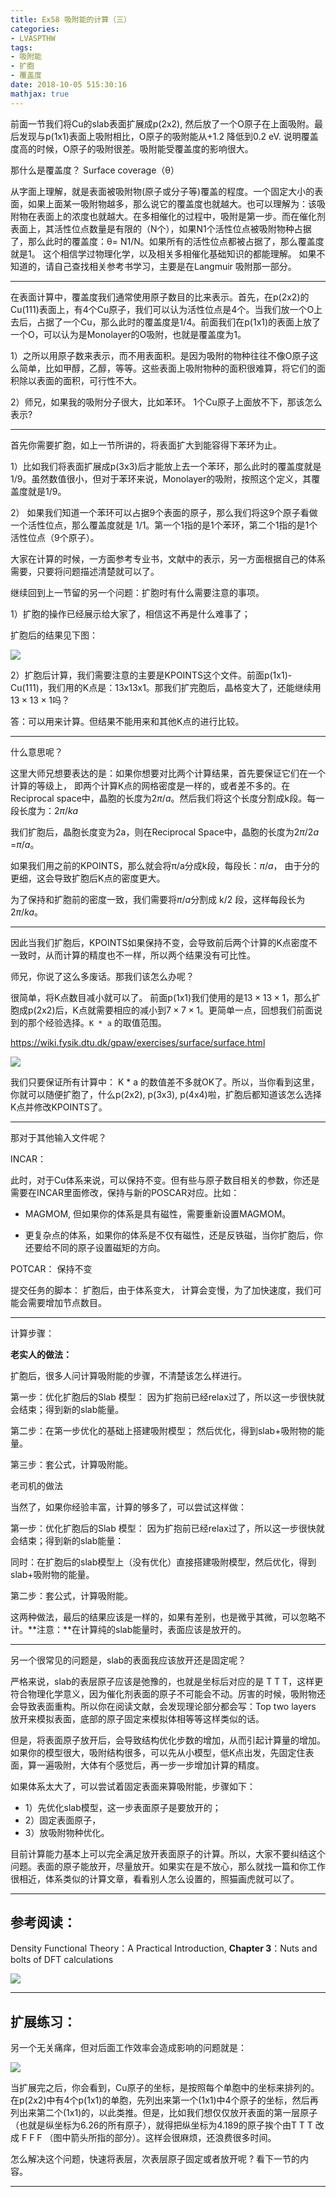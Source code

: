 ```yaml
---
title: Ex58 吸附能的计算（三）
categories: 
- LVASPTHW
tags: 
- 吸附能
- 扩胞
- 覆盖度
date: 2018-10-05 515:30:16
mathjax: true
---
```




前面一节我们将Cu的slab表面扩展成p(2x2), 然后放了一个O原子在上面吸附。最后发现与p(1x1)表面上吸附相比，O原子的吸附能从+1.2 降低到0.2 eV. 说明覆盖度高的时候，O原子的吸附很差。吸附能受覆盖度的影响很大。

那什么是覆盖度？ Surface coverage（θ）

从字面上理解，就是表面被吸附物(原子或分子等)覆盖的程度。一个固定大小的表面，如果上面某一吸附物越多，那么说它的覆盖度也就越大。也可以理解为：该吸附物在表面上的浓度也就越大。在多相催化的过程中，吸附是第一步。而在催化剂表面上，其活性位点数量是有限的（N个），如果N1个活性位点被吸附物种占据了，那么此时的覆盖度：θ= N1/N。如果所有的活性位点都被占据了，那么覆盖度就是1。 这个相信学过物理化学，以及相关多相催化基础知识的都能理解。 如果不知道的，请自己查找相关参考书学习，主要是在Langmuir 吸附那一部分。

------

在表面计算中，覆盖度我们通常使用原子数目的比来表示。首先，在p(2x2)的Cu(111)表面上，有4个Cu原子，我们可以认为活性位点是4个。当我们放一个O上去后，占据了一个Cu，那么此时的覆盖度是1/4。前面我们在p(1x1)的表面上放了一个O，可以认为是Monolayer的O吸附，也就是覆盖度为1。

1）之所以用原子数来表示，而不用表面积。是因为吸附的物种往往不像O原子这么简单，比如甲醇，乙醇，等等。这些表面上吸附物种的面积很难算，将它们的面积除以表面的面积，可行性不大。

2）师兄，如果我的吸附分子很大，比如苯环。 1个Cu原子上面放不下，那该怎么表示?

------

首先你需要扩胞，如上一节所讲的，将表面扩大到能容得下苯环为止。

1）比如我们将表面扩展成p(3x3)后才能放上去一个苯环，那么此时的覆盖度就是1/9。虽然数值很小，但对于苯环来说，Monolayer的吸附，按照这个定义，其覆盖度就是1/9。

2） 如果我们知道一个苯环可以占据9个表面的原子，那么我们将这9个原子看做一个活性位点，那么覆盖度就是 1/1。第一个1指的是1个苯环，第二个1指的是1个活性位点（9个原子）。

大家在计算的时候，一方面参考专业书，文献中的表示，另一方面根据自己的体系需要，只要将问题描述清楚就可以了。



继续回到上一节留的另一个问题：扩胞时有什么需要注意的事项。

1）扩胞的操作已经展示给大家了，相信这不再是什么难事了；

扩胞后的结果见下图： 

![](ex58/ex58-1.png)

2）扩胞后计算，我们需要注意的主要是KPOINTS这个文件。前面p(1x1)-Cu(111)，我们用的K点是：13x13x1。那我们扩完胞后，晶格变大了，还能继续用$13\times13\times1$吗？

答：可以用来计算。但结果不能用来和其他K点的进行比较。

------

什么意思呢？

这里大师兄想要表达的是：如果你想要对比两个计算结果，首先要保证它们在一个计算的等级上， 即两个计算K点的网格密度是一样的，或者差不多的。在Reciprocal space中，晶胞的长度为$2\pi/a$。然后我们将这个长度分割成k段。每一段长度为：$2\pi/ka$

我们扩胞后，晶胞长度变为2a，则在Reciprocal Space中，晶胞的长度为$2\pi/2a$ =$\pi/a$。

如果我们用之前的KPOINTS，那么就会将π/a分成k段，每段长：$\pi/a$， 由于分的更细，这会导致扩胞后K点的密度更大。

为了保持和扩胞前的密度一致，我们需要将$\pi/a$分割成 k/2 段，这样每段长为$2\pi/ka$。

------

因此当我们扩胞后，KPOINTS如果保持不变，会导致前后两个计算的K点密度不一致时，从而计算的精度也不一样，所以两个结果没有可比性。

师兄，你说了这么多废话。那我们该怎么办呢？

很简单，将K点数目减小就可以了。 前面p(1x1)我们使用的是$13\times13\times1$，那么扩胞成p(2x2)后，K点就需要相应的减小到$7\times7\times1$。更简单一点，回想我们前面说到的那个经验选择。`K * a` 的取值范围。

<https://wiki.fysik.dtu.dk/gpaw/exercises/surface/surface.html>

![](ex58/ex58-2.png)

我们只要保证所有计算中： K * a 的数值差不多就OK了。所以，当你看到这里，你就可以随便扩胞了，什么p(2x2),  p(3x3),  p(4x4)啦，扩胞后都知道该怎么选择K点并修改KPOINTS了。

------

那对于其他输入文件呢？

INCAR：

此时，对于Cu体系来说，可以保持不变。但有些与原子数目相关的参数，你还是需要在INCAR里面修改，保持与新的POSCAR对应。比如： 

* MAGMOM, 但如果你的体系是具有磁性，需要重新设置MAGMOM。

* 更复杂点的体系，如果你的体系是不仅有磁性，还是反铁磁，当你扩胞后，你还要给不同的原子设置磁矩的方向。

POTCAR： 保持不变

提交任务的脚本： 扩胞后，由于体系变大， 计算会变慢，为了加快速度，我们可能会需要增加节点数目。

------

计算步骤：

**老实人的做法：**

扩胞后，很多人问计算吸附能的步骤，不清楚该怎么样进行。

第一步：优化扩胞后的Slab 模型： 因为扩抱前已经relax过了，所以这一步很快就会结束；得到新的slab能量。

第二步：在第一步优化的基础上搭建吸附模型； 然后优化，得到slab+吸附物的能量。

第三步：套公式，计算吸附能。



老司机的做法

当然了，如果你经验丰富，计算的够多了，可以尝试这样做：

第一步：优化扩胞后的Slab 模型： 因为扩抱前已经relax过了，所以这一步很快就会结束；得到新的slab能量：

同时：在扩胞后的slab模型上（没有优化）直接搭建吸附模型，然后优化，得到slab+吸附物的能量。

第二步：套公式，计算吸附能。



这两种做法，最后的结果应该是一样的，如果有差别，也是微乎其微，可以忽略不计。**注意：**在计算纯的slab能量时，表面应该是放开的。



------

另一个很常见的问题是，slab的表面我应该放开还是固定呢？

严格来说，slab的表层原子应该是弛豫的，也就是坐标后对应的是 T T T，这样更符合物理化学意义，因为催化剂表面的原子不可能会不动。厉害的时候，吸附物还会导致表面重构。所以你在阅读文献，会发现理论部分都会写：Top two layers 放开来模拟表面，底部的原子固定来模拟体相等等这样类似的话。

但是，将表面原子放开后，会导致结构优化步数的增加，从而引起计算量的增加。如果你的模型很大，吸附结构很多，可以先从小模型，低K点出发，先固定住表面，算一遍吸附，大体有个感觉后，再一步一步增加计算的精度。



如果体系太大了，可以尝试着固定表面来算吸附能，步骤如下：

* 1）先优化slab模型，这一步表面原子是要放开的；
* 2）固定表面原子，
* 3）放吸附物种优化。

目前计算能力基本上可以完全满足放开表面原子的计算。所以，大家不要纠结这个问题。表面的原子能放开，尽量放开。如果实在是不放心，那么就找一篇和你工作很相近，体系类似的计算文章，看看别人怎么设置的，照猫画虎就可以了。

------

## 参考阅读：

Density Functional Theory：A Practical Introduction, **Chapter 3**：Nuts and bolts of DFT calculations

![](ex58/ex58-3.png)

------

## 扩展练习：

另一个无关痛痒，但对后面工作效率会造成影响的问题就是：

![](ex58/ex58-4.png)



当扩展完之后，你会看到，Cu原子的坐标，是按照每个单胞中的坐标来排列的。在p(2x2)中有4个p(1x1)的单胞，先列出来第一个(1x1)中4个原子的坐标，然后再列出来第二个(1x1)的，以此类推。但是，比如我们想仅仅放开表面的第一层原子（也就是纵坐标为6.26的所有原子），就得把纵坐标为4.189的原子挨个由T T T 改成 F F F （图中箭头所指的部分）。这样会很麻烦，还浪费很多时间。



怎么解决这个问题，快速将表层，次表层原子固定或者放开呢 ? 看下一节的内容。

------

